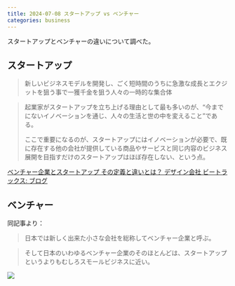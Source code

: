 ```yaml
---
title: 2024-07-08 スタートアップ vs ベンチャー
categories: business
---
```


スタートアップとベンチャーの違いについて調べた。

## スタートアップ

> 新しいビジネスモデルを開発し、ごく短時間のうちに急激な成長とエクジットを狙う事で一獲千金を狙う人々の一時的な集合体

> 起業家がスタートアップを立ち上げる理由として最も多いのが、“今までにないイノベーションを通じ、人々の生活と世の中を変えること”である。
>
> ここで重要になるのが、スタートアップにはイノベーションが必要で、既に存在する他の会社が提供している商品やサービスと同じ内容のビジネス展開を目指すだけのスタートアップはほぼ存在しない、という点。

[ベンチャー企業とスタートアップ その定義と違いとは？ デザイン会社 ビートラックス: ブログ](https://blog.btrax.com/jp/startup-2/)

## ベンチャー

同記事より：

> 日本では新しく出来た小さな会社を総称してベンチャー企業と呼ぶ。

> そして日本のいわゆるベンチャー企業のそのほとんどは、スタートアップというよりもむしろスモールビジネスに近い。

![](https://blog.btrax.com/jp/files/2021/09/startup-venture1.png)
